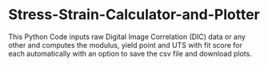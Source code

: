 # Stress-Strain-Calculator-and-Plotter
This Python Code inputs raw Digital Image Correlation (DIC) data or any other and computes the modulus, yield point and UTS with fit score for each automatically with an option to save the csv file and download plots.
